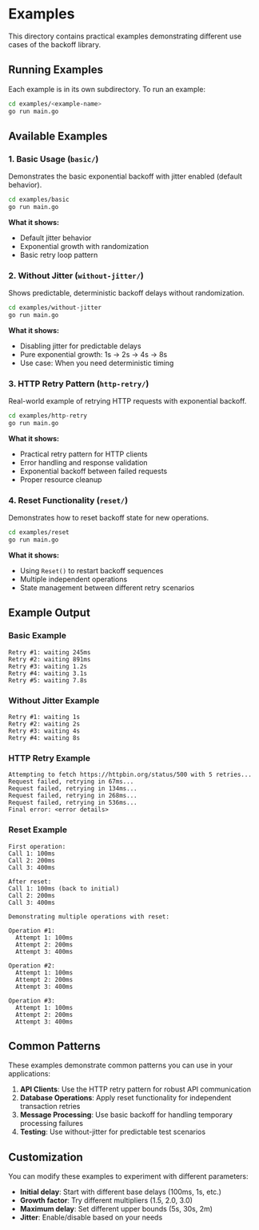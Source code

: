 # Examples

This directory contains practical examples demonstrating different use cases of the backoff library.

## Running Examples

Each example is in its own subdirectory. To run an example:

```bash
cd examples/<example-name>
go run main.go
```

## Available Examples

### 1. Basic Usage (`basic/`)

Demonstrates the basic exponential backoff with jitter enabled (default behavior).

```bash
cd examples/basic
go run main.go
```

**What it shows:**

- Default jitter behavior
- Exponential growth with randomization
- Basic retry loop pattern

### 2. Without Jitter (`without-jitter/`)

Shows predictable, deterministic backoff delays without randomization.

```bash
cd examples/without-jitter
go run main.go
```

**What it shows:**

- Disabling jitter for predictable delays
- Pure exponential growth: 1s → 2s → 4s → 8s
- Use case: When you need deterministic timing

### 3. HTTP Retry Pattern (`http-retry/`)

Real-world example of retrying HTTP requests with exponential backoff.

```bash
cd examples/http-retry
go run main.go
```

**What it shows:**

- Practical retry pattern for HTTP clients
- Error handling and response validation
- Exponential backoff between failed requests
- Proper resource cleanup

### 4. Reset Functionality (`reset/`)

Demonstrates how to reset backoff state for new operations.

```bash
cd examples/reset
go run main.go
```

**What it shows:**

- Using `Reset()` to restart backoff sequences
- Multiple independent operations
- State management between different retry scenarios

## Example Output

### Basic Example

```
Retry #1: waiting 245ms
Retry #2: waiting 891ms
Retry #3: waiting 1.2s
Retry #4: waiting 3.1s
Retry #5: waiting 7.8s
```

### Without Jitter Example

```
Retry #1: waiting 1s
Retry #2: waiting 2s
Retry #3: waiting 4s
Retry #4: waiting 8s
```

### HTTP Retry Example

```
Attempting to fetch https://httpbin.org/status/500 with 5 retries...
Request failed, retrying in 67ms...
Request failed, retrying in 134ms...
Request failed, retrying in 268ms...
Request failed, retrying in 536ms...
Final error: <error details>
```

### Reset Example

```
First operation:
Call 1: 100ms
Call 2: 200ms
Call 3: 400ms

After reset:
Call 1: 100ms (back to initial)
Call 2: 200ms
Call 3: 400ms

Demonstrating multiple operations with reset:

Operation #1:
  Attempt 1: 100ms
  Attempt 2: 200ms
  Attempt 3: 400ms

Operation #2:
  Attempt 1: 100ms
  Attempt 2: 200ms
  Attempt 3: 400ms

Operation #3:
  Attempt 1: 100ms
  Attempt 2: 200ms
  Attempt 3: 400ms
```

## Common Patterns

These examples demonstrate common patterns you can use in your applications:

1. **API Clients**: Use the HTTP retry pattern for robust API communication
2. **Database Operations**: Apply reset functionality for independent transaction retries
3. **Message Processing**: Use basic backoff for handling temporary processing failures
4. **Testing**: Use without-jitter for predictable test scenarios

## Customization

You can modify these examples to experiment with different parameters:

- **Initial delay**: Start with different base delays (100ms, 1s, etc.)
- **Growth factor**: Try different multipliers (1.5, 2.0, 3.0)
- **Maximum delay**: Set different upper bounds (5s, 30s, 2m)
- **Jitter**: Enable/disable based on your needs
